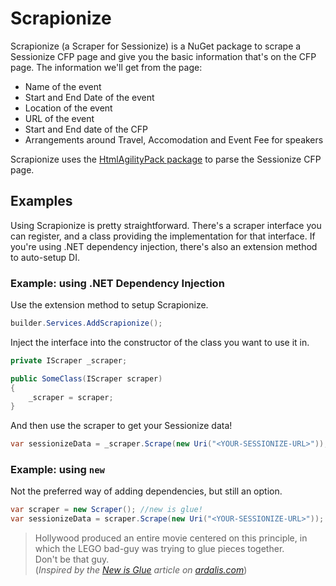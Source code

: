 # Scrapionize

Scrapionize (a Scraper for Sessionize) is a NuGet package to scrape a Sessionize CFP page and give you the basic information that's
on the CFP page. The information we'll get from the page:

* Name of the event
* Start and End Date of the event
* Location of the event
* URL of the event
* Start and End date of the CFP
* Arrangements around Travel, Accomodation and Event Fee for speakers

Scrapionize uses the [HtmlAgilityPack package](https://www.nuget.org/packages/HtmlAgilityPack/) to parse the Sessionize CFP page.

## Examples

Using Scrapionize is pretty straightforward. There's a scraper interface you can register, and a class providing the implementation for
that interface. If you're using .NET dependency injection, there's also an extension method to auto-setup DI.

### Example: using .NET Dependency Injection

Use the extension method to setup Scrapionize.

```csharp
builder.Services.AddScrapionize();
```

Inject the interface into the constructor of the class you want to use it in.

```csharp
private IScraper _scraper;

public SomeClass(IScraper scraper)
{
    _scraper = scraper;
}
```

And then use the scraper to get your Sessionize data!

```csharp
var sessionizeData = _scraper.Scrape(new Uri("<YOUR-SESSIONIZE-URL>"));
```

### Example: using `new`

Not the preferred way of adding dependencies, but still an option.

```csharp
var scraper = new Scraper(); //new is glue!
var sessionizeData = scraper.Scrape(new Uri("<YOUR-SESSIONIZE-URL>"));
```

>Hollywood produced an entire movie centered on this principle, in which the LEGO bad-guy was trying to glue pieces together.  
>Don't be that guy.  
(_Inspired by the [New is Glue](https://ardalis.com/new-is-glue/) article on [ardalis.com](https://ardalis.com/)_)
